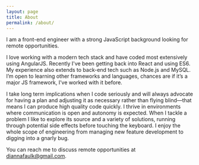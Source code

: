 ```yaml
---
layout: page
title: About
permalink: /about/
---
```


I am a front-end engineer with a strong JavaScript background looking for remote opportunities. 

I love working with a modern tech stack and have coded most extensively using AngularJS. Recently I've been getting back into React and using ES6. My experience also extends to back-end tech such as Node.js and MySQL. I’m open to learning other frameworks and languages, chances are if it’s a major JS framework, I’ve worked with it before.

I take long term implications when I code seriously and will always advocate for having a plan and adjusting it as necessary rather than flying blind—that means I can produce high quality code quickly. I thrive in environments where communication is open and autonomy is expected. When I tackle a problem I like to explore its source and a variety of solutions, running through potential side effects before touching the keyboard. I enjoy the whole scope of engineering from managing new feature development to digging into a gnarly bug.

You can reach me to discuss remote opportunities at diannafaulk@gmail.com.
